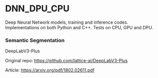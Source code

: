 # DNN_DPU_CPU
Deep Neural Network models, training and inference codes. Implementations on both Python and C++. Tests on CPU, GPU and DPU.

### Semantic Segmentation
DeepLabV3-Plus

Original repo: https://github.com/lattice-ai/DeepLabV3-Plus

Article: https://arxiv.org/pdf/1802.02611.pdf
